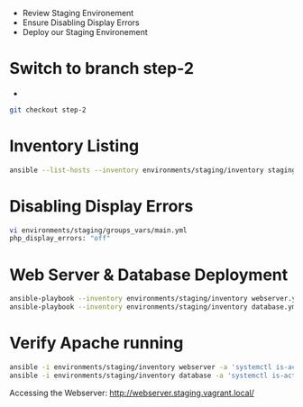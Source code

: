* Review Staging Environement
* Ensure Disabling Display Errors
* Deploy our Staging Environement

# Switch to branch step-2
-
```bash
git checkout step-2
```

# Inventory Listing

```bash
ansible --list-hosts --inventory environments/staging/inventory staging
```

# Disabling Display Errors

```bash
vi environments/staging/groups_vars/main.yml
php_display_errors: "off"
```

# Web Server & Database Deployment

```bash
ansible-playbook --inventory environments/staging/inventory webserver.yml
ansible-playbook --inventory environments/staging/inventory database.yml
```

# Verify Apache running

```bash
ansible -i environments/staging/inventory webserver -a 'systemctl is-active httpd'
ansible -i environments/staging/inventory database -a 'systemctl is-active mariadb'
```

Accessing the Webserver: http://webserver.staging.vagrant.local/
